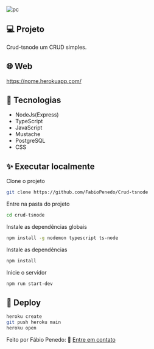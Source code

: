 ![pc](https://user-images.githubusercontent.com/82732587/150899623-8c7a8b23-ad67-4f07-8d1d-3f2b228357a7.gif)

## 💻 Projeto

Crud-tsnode um CRUD simples.

## 🌐 Web

https://nome.herokuapp.com/

## 🧱 Tecnologias

+ NodeJs(Express)
+ TypeScript
+ JavaScript
+ Mustache
+ PostgreSQL
+ CSS

## ✨ Executar localmente

Clone o projeto

```bash
git clone https://github.com/FabioPenedo/Crud-tsnode
```

Entre na pasta do projeto

```bash
cd crud-tsnode
```

Instale as dependências globais

```bash
npm install -g nodemon typescript ts-node
```

Instale as dependências

```bash
npm install
```

Inicie o servidor

```bash
npm run start-dev
```

## 🚀 Deploy

```bash
heroku create
git push heroku main
heroku open
```
Feito por Fábio Penedo: 👋 [Entre em contato](https://www.linkedin.com/in/fabiopenedo/)